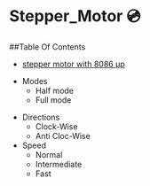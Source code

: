 # Stepper_Motor :cd:
##Table Of Contents
 * [stepper motor with 8086 µp](http://localhost/)
 + Modes
     * Half mode 
     * Full mode  
 - Directions      
     * Clock-Wise
     * Anti Cloc-Wise
 - Speed      
     * Normal
     * Intermediate
     * Fast
